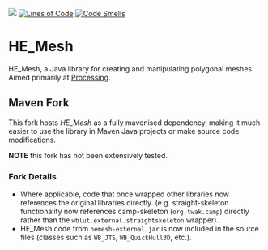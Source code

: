 [![](https://jitpack.io/v/micycle1/HE_Mesh.svg)](https://jitpack.io/#micycle1/HE_Mesh)
 [![Lines of Code](https://sonarcloud.io/api/project_badges/measure?project=micycle1_HE_Mesh&metric=ncloc)](https://sonarcloud.io/summary/new_code?id=micycle1_HE_Mesh) [![Code Smells](https://sonarcloud.io/api/project_badges/measure?project=micycle1_HE_Mesh&metric=code_smells)](https://sonarcloud.io/summary/new_code?id=micycle1_HE_Mesh)

# HE_Mesh

HE_Mesh, a Java library for creating and manipulating polygonal meshes. Aimed primarily at [Processing](http://processing.org/).

## Maven Fork
This fork hosts _HE_Mesh_ as a fully mavenised dependency, making it much easier to use the library in Maven Java projects or make source code modifications.

**NOTE**  this fork has not been extensively tested.

### Fork Details

* Where applicable, code that once wrapped other libraries now references the original libraries directly.
(e.g. straight-skeleton functionality now references camp-skeleton (`org.twak.camp`) directly rather than the `wblut.external.straightskeleton` wrapper).
* HE_Mesh code from `hemesh-external.jar` is now included in the source files (classes such as `WB_JTS`, `WB_QuickHull3D`, etc.).
